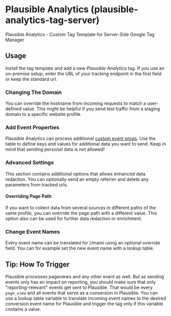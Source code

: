 # Plausible Analytics (plausible-analytics-tag-server)
Plausible Analytics - Custom Tag Template for Server-Side Google Tag Manager

## Usage
Install the tag template and add a new *Plausible Analytics* tag. If you use an on-premise setup, enter the URL of your tracking endpoint in the first field or keep the standard url. 

### Changing The Domain
You can override the hostname from incoming requests to match a user-defined value. This might be helpful if you send test traffic from a staging domain to a specific website profile.

### Add Event Properties
Plausible Analytics can process additional [custom event props](https://plausible.io/docs/custom-event-goals#using-custom-props). Use the table to define keys and values for additional data you want to send. Keep in mind that sending personal data is not allowed! 

### Advanced Settings
This section contains additional options that allows enhanced data redaction. You can optionally send an empty referrer and delete any parameters from tracked urls. 

#### Overriding Page Path
If you want to collect data from several sources in different paths of the same profile, you can override the page path with a different value. This option also can be used for further data redaction or enrichment.

### Change Event Names
Every event name can be translated for Umami using an optional override field. You can for example set the new event name with a lookup table. 

## Tip: How To Trigger
Plausible processes pageviews and any other event as well. But as sending events only has an impact on reporting, you should make sure that only "reporting-relevant" events get sent to Plausible. That would be every `page_view` and all events that serve as a conversion in Plausible. You can use a lookup table variable to translate incoming event names to the desired conversion event name for Plausible and trigger the tag only if this variable contains a value.    